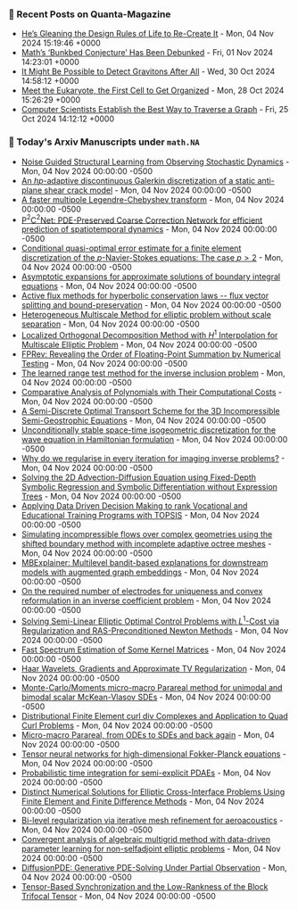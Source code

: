 ### 📝 Recent Posts on Quanta-Magazine
<!-- quanta starts -->
* <a href="https://www.quantamagazine.org/hes-gleaning-the-design-rules-of-life-to-re-create-it-20241104/">He’s Gleaning the Design Rules of Life to Re-Create It</a> - Mon, 04 Nov 2024 15:19:46 +0000
* <a href="https://www.quantamagazine.org/maths-bunkbed-conjecture-has-been-debunked-20241101/">Math’s ‘Bunkbed Conjecture’ Has Been Debunked</a> - Fri, 01 Nov 2024 14:23:01 +0000
* <a href="https://www.quantamagazine.org/it-might-be-possible-to-detect-gravitons-after-all-20241030/">It Might Be Possible to Detect Gravitons After All</a> - Wed, 30 Oct 2024 14:58:12 +0000
* <a href="https://www.quantamagazine.org/meet-the-eukaryote-the-first-cell-to-get-organized-20241028/">Meet the Eukaryote, the First Cell to Get Organized</a> - Mon, 28 Oct 2024 15:26:29 +0000
* <a href="https://www.quantamagazine.org/computer-scientists-establish-the-best-way-to-traverse-a-graph-20241025/">Computer Scientists Establish the Best Way to Traverse a Graph</a> - Fri, 25 Oct 2024 14:12:12 +0000
<!-- quanta ends -->

### 📝 Today's Arxiv Manuscripts under ``math.NA``
<!-- arxiv-math-na starts -->
* <a href="https://arxiv.org/abs/2411.00002">Noise Guided Structural Learning from Observing Stochastic Dynamics</a> - Mon, 04 Nov 2024 00:00:00 -0500
* <a href="https://arxiv.org/abs/2411.00021">An $hp$-adaptive discontinuous Galerkin discretization of a static anti-plane shear crack model</a> - Mon, 04 Nov 2024 00:00:00 -0500
* <a href="https://arxiv.org/abs/2411.00033">A faster multipole Legendre-Chebyshev transform</a> - Mon, 04 Nov 2024 00:00:00 -0500
* <a href="https://arxiv.org/abs/2411.00040">P$^2$C$^2$Net: PDE-Preserved Coarse Correction Network for efficient prediction of spatiotemporal dynamics</a> - Mon, 04 Nov 2024 00:00:00 -0500
* <a href="https://arxiv.org/abs/2411.00043">Conditional quasi-optimal error estimate for a finite element discretization of the $p$-Navier-Stokes equations: The case $p>2$</a> - Mon, 04 Nov 2024 00:00:00 -0500
* <a href="https://arxiv.org/abs/2411.00060">Asymptotic expansions for approximate solutions of boundary integral equations</a> - Mon, 04 Nov 2024 00:00:00 -0500
* <a href="https://arxiv.org/abs/2411.00065">Active flux methods for hyperbolic conservation laws -- flux vector splitting and bound-preservation</a> - Mon, 04 Nov 2024 00:00:00 -0500
* <a href="https://arxiv.org/abs/2411.00362">Heterogeneous Multiscale Method for elliptic problem without scale separation</a> - Mon, 04 Nov 2024 00:00:00 -0500
* <a href="https://arxiv.org/abs/2411.00363">Localized Orthogonal Decomposition Method with $H^1$ Interpolation for Multiscale Elliptic Problem</a> - Mon, 04 Nov 2024 00:00:00 -0500
* <a href="https://arxiv.org/abs/2411.00442">FPRev: Revealing the Order of Floating-Point Summation by Numerical Testing</a> - Mon, 04 Nov 2024 00:00:00 -0500
* <a href="https://arxiv.org/abs/2411.00463">The learned range test method for the inverse inclusion problem</a> - Mon, 04 Nov 2024 00:00:00 -0500
* <a href="https://arxiv.org/abs/2411.00487">Comparative Analysis of Polynomials with Their Computational Costs</a> - Mon, 04 Nov 2024 00:00:00 -0500
* <a href="https://arxiv.org/abs/2411.00575">A Semi-Discrete Optimal Transport Scheme for the 3D Incompressible Semi-Geostrophic Equations</a> - Mon, 04 Nov 2024 00:00:00 -0500
* <a href="https://arxiv.org/abs/2411.00650">Unconditionally stable space-time isogeometric discretization for the wave equation in Hamiltonian formulation</a> - Mon, 04 Nov 2024 00:00:00 -0500
* <a href="https://arxiv.org/abs/2411.00688">Why do we regularise in every iteration for imaging inverse problems?</a> - Mon, 04 Nov 2024 00:00:00 -0500
* <a href="https://arxiv.org/abs/2411.00011">Solving the 2D Advection-Diffusion Equation using Fixed-Depth Symbolic Regression and Symbolic Differentiation without Expression Trees</a> - Mon, 04 Nov 2024 00:00:00 -0500
* <a href="https://arxiv.org/abs/2411.00017">Applying Data Driven Decision Making to rank Vocational and Educational Training Programs with TOPSIS</a> - Mon, 04 Nov 2024 00:00:00 -0500
* <a href="https://arxiv.org/abs/2411.00272">Simulating incompressible flows over complex geometries using the shifted boundary method with incomplete adaptive octree meshes</a> - Mon, 04 Nov 2024 00:00:00 -0500
* <a href="https://arxiv.org/abs/2411.00287">MBExplainer: Multilevel bandit-based explanations for downstream models with augmented graph embeddings</a> - Mon, 04 Nov 2024 00:00:00 -0500
* <a href="https://arxiv.org/abs/2411.00482">On the required number of electrodes for uniqueness and convex reformulation in an inverse coefficient problem</a> - Mon, 04 Nov 2024 00:00:00 -0500
* <a href="https://arxiv.org/abs/2411.00546">Solving Semi-Linear Elliptic Optimal Control Problems with $L^1$-Cost via Regularization and RAS-Preconditioned Newton Methods</a> - Mon, 04 Nov 2024 00:00:00 -0500
* <a href="https://arxiv.org/abs/2411.00657">Fast Spectrum Estimation of Some Kernel Matrices</a> - Mon, 04 Nov 2024 00:00:00 -0500
* <a href="https://arxiv.org/abs/2208.05389">Haar Wavelets, Gradients and Approximate TV Regularization</a> - Mon, 04 Nov 2024 00:00:00 -0500
* <a href="https://arxiv.org/abs/2310.11365">Monte-Carlo/Moments micro-macro Parareal method for unimodal and bimodal scalar McKean-Vlasov SDEs</a> - Mon, 04 Nov 2024 00:00:00 -0500
* <a href="https://arxiv.org/abs/2311.09051">Distributional Finite Element curl div Complexes and Application to Quad Curl Problems</a> - Mon, 04 Nov 2024 00:00:00 -0500
* <a href="https://arxiv.org/abs/2401.01798">Micro-macro Parareal, from ODEs to SDEs and back again</a> - Mon, 04 Nov 2024 00:00:00 -0500
* <a href="https://arxiv.org/abs/2404.05615">Tensor neural networks for high-dimensional Fokker-Planck equations</a> - Mon, 04 Nov 2024 00:00:00 -0500
* <a href="https://arxiv.org/abs/2406.07220">Probabilistic time integration for semi-explicit PDAEs</a> - Mon, 04 Nov 2024 00:00:00 -0500
* <a href="https://arxiv.org/abs/2408.10459">Distinct Numerical Solutions for Elliptic Cross-Interface Problems Using Finite Element and Finite Difference Methods</a> - Mon, 04 Nov 2024 00:00:00 -0500
* <a href="https://arxiv.org/abs/2409.06854">Bi-level regularization via iterative mesh refinement for aeroacoustics</a> - Mon, 04 Nov 2024 00:00:00 -0500
* <a href="https://arxiv.org/abs/2410.23681">Convergent analysis of algebraic multigrid method with data-driven parameter learning for non-selfadjoint elliptic problems</a> - Mon, 04 Nov 2024 00:00:00 -0500
* <a href="https://arxiv.org/abs/2406.17763">DiffusionPDE: Generative PDE-Solving Under Partial Observation</a> - Mon, 04 Nov 2024 00:00:00 -0500
* <a href="https://arxiv.org/abs/2409.09313">Tensor-Based Synchronization and the Low-Rankness of the Block Trifocal Tensor</a> - Mon, 04 Nov 2024 00:00:00 -0500
<!-- arxiv-math-na ends -->
